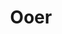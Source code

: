 ---
title: Ooer
crosslinks:
- livven
- anti_gif_bot
- youtubefactsbot
- OneTrueRobbieRotten
- AskOuija
- MassdropBot
- mcpublic
- COMPLETEANARCHY
- ooerintensifies
- youtubot
- UnexpectedDeathNote
- PerfectTiming
- BigHotDog
- underpopular
- Vive
- RemindMeBot
- DataHoarder
- techsupportmacgyver
- nocontext
- SCP
---